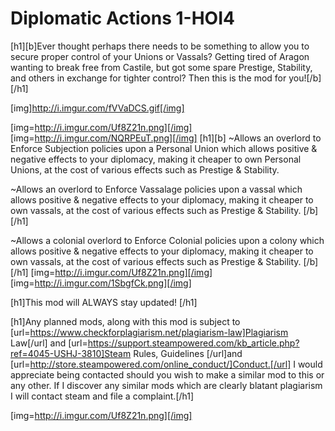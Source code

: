 # Diplomatic Actions 1-HOI4

[h1][b]Ever thought perhaps there needs to be something to allow you to secure proper control of your Unions or Vassals? Getting tired of Aragon wanting to break free from Castile, but got some spare Prestige, Stability, and others in exchange for tighter control? Then this is the mod for you![/b][/h1]

[img]http://i.imgur.com/fVVaDCS.gif[/img]

[img=http://i.imgur.com/Uf8Z21n.png][/img]
[img=http://i.imgur.com/NQRPEuT.png][/img] [h1][b]
~Allows an overlord to Enforce Subjection policies upon a Personal Union which allows positive & negative effects to your diplomacy, making it cheaper to own Personal Unions, at the cost of various effects such as Prestige & Stability.

~Allows an overlord to Enforce Vassalage policies upon a vassal which allows positive & negative effects to your diplomacy, making it cheaper to own vassals, at the cost of various effects such as Prestige & Stability.
[/b][/h1]

~Allows a colonial overlord to Enforce Colonial policies upon a colony which allows positive & negative effects to your diplomacy, making it cheaper to own vassals, at the cost of various effects such as Prestige & Stability.
[/b][/h1]
[img=http://i.imgur.com/Uf8Z21n.png][/img]
[img=http://i.imgur.com/1SbgfCk.png][/img]

[h1]This mod will ALWAYS stay updated! [/h1]

[h1]Any planned mods, along with this mod is subject to [url=https://www.checkforplagiarism.net/plagiarism-law]Plagiarism Law[/url] and [url=https://support.steampowered.com/kb_article.php?ref=4045-USHJ-3810]Steam Rules, Guidelines [/url]and [url=http://store.steampowered.com/online_conduct/]Conduct.[/url] I would appreciate being contacted should you wish to make a similar mod to this or any other. If I discover any similar mods which are clearly blatant plagiarism I will contact steam and file a complaint.[/h1]

[img=http://i.imgur.com/Uf8Z21n.png][/img]
